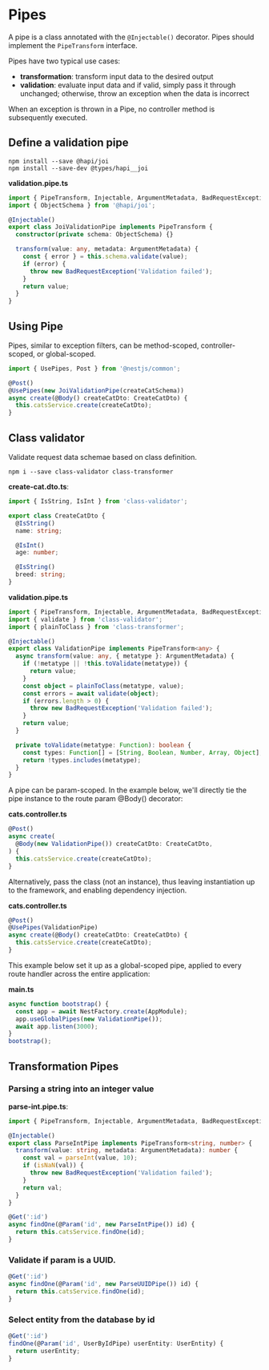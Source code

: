 # Pipes

A pipe is a class annotated with the `@Injectable()` decorator. Pipes should implement the `PipeTransform` interface.

Pipes have two typical use cases:

- **transformation**: transform input data to the desired output
- **validation**: evaluate input data and if valid, simply pass it through unchanged; otherwise, throw an exception when the data is incorrect

When an exception is thrown in a Pipe, no controller method is subsequently executed.


## Define a validation pipe

```shell
npm install --save @hapi/joi
npm install --save-dev @types/hapi__joi
```

**validation.pipe.ts**

```ts
import { PipeTransform, Injectable, ArgumentMetadata, BadRequestException } from '@nestjs/common';
import { ObjectSchema } from '@hapi/joi';

@Injectable()
export class JoiValidationPipe implements PipeTransform {
  constructor(private schema: ObjectSchema) {}

  transform(value: any, metadata: ArgumentMetadata) {
    const { error } = this.schema.validate(value);
    if (error) {
      throw new BadRequestException('Validation failed');
    }
    return value;
  }
}
```


## Using Pipe

Pipes, similar to exception filters, can be method-scoped, controller-scoped, or global-scoped.

```ts
import { UsePipes, Post } from '@nestjs/common';

@Post()
@UsePipes(new JoiValidationPipe(createCatSchema))
async create(@Body() createCatDto: CreateCatDto) {
  this.catsService.create(createCatDto);
}
```


## Class validator

Validate request data schemae based on class definition.

```shell
npm i --save class-validator class-transformer
```

**create-cat.dto.ts**:

```ts
import { IsString, IsInt } from 'class-validator';

export class CreateCatDto {
  @IsString()
  name: string;

  @IsInt()
  age: number;

  @IsString()
  breed: string;
}
```

**validation.pipe.ts**

```ts
import { PipeTransform, Injectable, ArgumentMetadata, BadRequestException } from '@nestjs/common';
import { validate } from 'class-validator';
import { plainToClass } from 'class-transformer';

@Injectable()
export class ValidationPipe implements PipeTransform<any> {
  async transform(value: any, { metatype }: ArgumentMetadata) {
    if (!metatype || !this.toValidate(metatype)) {
      return value;
    }
    const object = plainToClass(metatype, value);
    const errors = await validate(object);
    if (errors.length > 0) {
      throw new BadRequestException('Validation failed');
    }
    return value;
  }

  private toValidate(metatype: Function): boolean {
    const types: Function[] = [String, Boolean, Number, Array, Object];
    return !types.includes(metatype);
  }
}
```

A pipe can be param-scoped. In the example below, we'll directly tie the pipe instance to the route param @Body() decorator:

**cats.controller.ts**

```ts
@Post()
async create(
  @Body(new ValidationPipe()) createCatDto: CreateCatDto,
) {
  this.catsService.create(createCatDto);
}
```

Alternatively, pass the class (not an instance), thus leaving instantiation up to the framework, and enabling dependency injection.

**cats.controller.ts**

```ts
@Post()
@UsePipes(ValidationPipe)
async create(@Body() createCatDto: CreateCatDto) {
  this.catsService.create(createCatDto);
}
```

This example below set it up as a global-scoped pipe, applied to every route handler across the entire application:

**main.ts**

```ts
async function bootstrap() {
  const app = await NestFactory.create(AppModule);
  app.useGlobalPipes(new ValidationPipe());
  await app.listen(3000);
}
bootstrap();
```


## Transformation Pipes

### Parsing a string into an integer value

**parse-int.pipe.ts**:
```ts
import { PipeTransform, Injectable, ArgumentMetadata, BadRequestException } from '@nestjs/common';

@Injectable()
export class ParseIntPipe implements PipeTransform<string, number> {
  transform(value: string, metadata: ArgumentMetadata): number {
    const val = parseInt(value, 10);
    if (isNaN(val)) {
      throw new BadRequestException('Validation failed');
    }
    return val;
  }
}
```

```ts
@Get(':id')
async findOne(@Param('id', new ParseIntPipe()) id) {
  return this.catsService.findOne(id);
}
```

### Validate if param is a UUID.

```ts
@Get(':id')
async findOne(@Param('id', new ParseUUIDPipe()) id) {
  return this.catsService.findOne(id);
}
```


### Select entity from the database by id

```ts
@Get(':id')
findOne(@Param('id', UserByIdPipe) userEntity: UserEntity) {
  return userEntity;
}
```